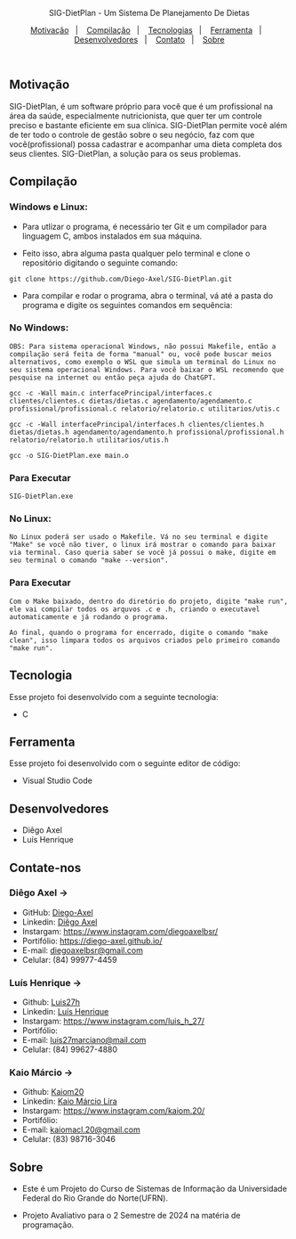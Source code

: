 <p align="center">
SIG-DietPlan - Um Sistema De Planejamento De Dietas
</p>

<p align="center">
  <a href="#-motivacao">Motivação</a>&nbsp;&nbsp;&nbsp;|&nbsp;&nbsp;&nbsp;
  <a href="#-compilacao">Compilação</a>&nbsp;&nbsp;&nbsp;|&nbsp;&nbsp;&nbsp;
  <a href="#-tecnologia">Tecnologias</a>&nbsp;&nbsp;&nbsp;|&nbsp;&nbsp;&nbsp;
  <a href="#-ferramenta">Ferramenta</a>&nbsp;&nbsp;&nbsp;|&nbsp;&nbsp;&nbsp;
  <a href="#-desenvolvedores">Desenvolvedores</a>&nbsp;&nbsp;&nbsp;|&nbsp;&nbsp;&nbsp;
  <a href="#-contato">Contato</a>&nbsp;&nbsp;&nbsp;|&nbsp;&nbsp;&nbsp;
  <a href="#-sobre">Sobre</a>
</p>
<br>

## Motivação

SIG-DietPlan, é um software próprio para você que é um profissional na área da saúde, especialmente nutricionista, que quer ter um controle preciso e bastante eficiente em sua clínica. SIG-DietPlan permite você além de ter todo o controle de gestão sobre o seu negócio, faz com que você(profissional) possa cadastrar e acompanhar uma dieta completa dos seus clientes. SIG-DietPlan, a solução para os seus problemas.

## Compilação

 ### Windows e Linux:

 - Para utlizar o programa, é necessário ter Git e um compilador para linguagem C, ambos instalados em sua máquina.

 - Feito isso, abra alguma pasta qualquer pelo terminal e clone o repositório digitando o seguinte comando:

```shell
git clone https://github.com/Diego-Axel/SIG-DietPlan.git
 ```
- Para compilar e rodar o programa, abra o terminal, vá até a pasta do programa e digite os seguintes comandos em sequência:

### No Windows:

```shell
OBS: Para sistema operacional Windows, não possui Makefile, então a compilação será feita de forma "manual" ou, você pode buscar meios alternativos, como exemplo o WSL que simula um terminal do Linux no seu sistema operacional Windows. Para você baixar o WSL recomendo que pesquise na internet ou então peça ajuda do ChatGPT.
```

```shell
gcc -c -Wall main.c interfacePrincipal/interfaces.c clientes/clientes.c dietas/dietas.c agendamento/agendamento.c profissional/profissional.c relatorio/relatorio.c utilitarios/utis.c
```

```shell
gcc -c -Wall interfacePrincipal/interfaces.h clientes/clientes.h dietas/dietas.h agendamento/agendamento.h profissional/profissional.h relatorio/relatorio.h utilitarios/utis.h
```

```shell
gcc -o SIG-DietPlan.exe main.o
```
### Para Executar

```shell
SIG-DietPlan.exe
```

### No Linux:

```shell
No Linux poderá ser usado o Makefile. Vá no seu terminal e digite "Make" se você não tiver, o linux irá mostrar o comando para baixar via terminal. Caso queria saber se você já possui o make, digite em seu terminal o comando "make --version".
```

### Para Executar

```shell
Com o Make baixado, dentro do diretório do projeto, digite "make run", ele vai compilar todos os arquvos .c e .h, criando o executavel automaticamente e já rodando o programa.
```

```shell
Ao final, quando o programa for encerrado, digite o comando "make clean", isso limpara todos os arquivos criados pelo primeiro comando "make run".
```

##  Tecnologia

Esse projeto foi desenvolvido com a seguinte tecnologia:

- C

##  Ferramenta
Esse projeto foi desenvolvido com o seguinte editor de código:

- Visual Studio Code

##  Desenvolvedores 

- Diêgo Axel
- Luís Henrique

## Contate-nos

### Diêgo Axel ->
- GitHub: [Diego-Axel](https://github.com/Diego-Axel)
- Linkedin: [Diêgo Axel](https://www.linkedin.com/in/di%C3%AAgo-axel-1684452b5/)
- Instargam: https://www.instagram.com/diegoaxelbsr/
- Portifólio: https://diego-axel.github.io/
- E-mail: diegoaxelbsr@gmail.com
- Celular: (84) 99977-4459

### Luís Henrique ->
- Github: [Luis27h](https://github.com/Luis27h)
- Linkedin: [Luís Henrique](https://www.linkedin.com/in/luis-henrique-de-almeida-marciano-026b1632b/)
- Instargam: https://www.instagram.com/luis_h_27/
- Portifólio: 
- E-mail: luis27marciano@mail.com
- Celular: (84) 99627-4880

### Kaio Márcio ->
- Github: [Kaiom20](https://github.com/Kaiom20) 
- Linkedin: [Kaio Márcio Lira](https://www.linkedin.com/in/kaio-márcio-lira-24264b2b7/)
- Instargam: https://www.instagram.com/kaiom.20/
- Portifólio: 
- E-mail: kaiomacl.20@gmail.com
- Celular: (83) 98716-3046

##  Sobre

- Este é um Projeto do Curso de Sistemas de Informação da Universidade Federal do Rio Grande do Norte(UFRN).

- Projeto Avaliativo para o 2 Semestre de 2024 na matéria de programação.
